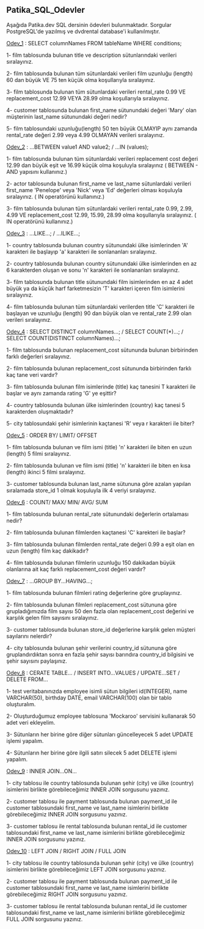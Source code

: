 ## Patika_SQL_Odevler

Aşağıda Patika.dev SQL dersinin ödevleri bulunmaktadır. Sorgular PostgreSQL'de yazılmış ve dvdrental database'i kullanılmıştır. 

[Odev_1](https://github.com/ErvaCelik/PatikaSQLOdevler/blob/main/Odevler/Odev1.sql) : SELECT columnNames FROM tableName WHERE conditions; 

1- film tablosunda bulunan title ve description sütunlarındaki verileri sıralayınız.

2- film tablosunda bulunan tüm sütunlardaki verileri film uzunluğu (length) 60 dan büyük VE 75 ten küçük olma koşullarıyla sıralayınız.

3- film tablosunda bulunan tüm sütunlardaki verileri rental_rate 0.99 VE replacement_cost 12.99 VEYA 28.99 olma koşullarıyla sıralayınız.

4- customer tablosunda bulunan first_name sütunundaki değeri 'Mary' olan müşterinin last_name sütunundaki değeri nedir?

5- film tablosundaki uzunluğu(length) 50 ten büyük OLMAYIP aynı zamanda rental_rate değeri 2.99 veya 4.99 OLMAYAN verileri sıralayınız.


[Odev_2](https://github.com/ErvaCelik/PatikaSQLOdevler/blob/main/Odevler/Odev2.sql) : ...BETWEEN value1 AND value2; / ...IN (values);

1- film tablosunda bulunan tüm sütunlardaki verileri replacement cost değeri 12.99 dan büyük eşit ve 16.99 küçük olma koşuluyla sıralayınız ( BETWEEN - AND yapısını kullanınız.)

2- actor tablosunda bulunan first_name ve last_name sütunlardaki verileri first_name 'Penelope' veya 'Nick' veya 'Ed' değerleri olması koşuluyla sıralayınız. ( IN operatörünü kullanınız.)

3- film tablosunda bulunan tüm sütunlardaki verileri rental_rate 0.99, 2.99, 4.99 VE replacement_cost 12.99, 15.99, 28.99 olma koşullarıyla sıralayınız. ( IN operatörünü kullanınız.)


[Odev_3](https://github.com/ErvaCelik/PatikaSQLOdevler/blob/main/Odevler/Odev3.sql) : ...LIKE...; / ...ILIKE...;

1- country tablosunda bulunan country sütunundaki ülke isimlerinden 'A' karakteri ile başlayıp 'a' karakteri ile sonlananları sıralayınız.

2- country tablosunda bulunan country sütunundaki ülke isimlerinden en az 6 karakterden oluşan ve sonu 'n' karakteri ile sonlananları sıralayınız.

3- film tablosunda bulunan title sütunundaki film isimlerinden en az 4 adet büyük ya da küçük harf farketmesizin 'T' karakteri içeren film isimlerini sıralayınız.

4- film tablosunda bulunan tüm sütunlardaki verilerden title 'C' karakteri ile başlayan ve uzunluğu (length) 90 dan büyük olan ve rental_rate 2.99 olan verileri sıralayınız.


[Odev_4](https://github.com/ErvaCelik/PatikaSQLOdevler/blob/main/Odevler/Odev4.sql) : SELECT DISTINCT columnNames...; / SELECT COUNT(*)...; / SELECT COUNT(DISTINCT columnNames)...;

1- film tablosunda bulunan replacement_cost sütununda bulunan birbirinden farklı değerleri sıralayınız.

2- film tablosunda bulunan replacement_cost sütununda birbirinden farklı kaç tane veri vardır?

3- film tablosunda bulunan film isimlerinde (title) kaç tanesini T karakteri ile başlar ve aynı zamanda rating 'G' ye eşittir?

4- country tablosunda bulunan ülke isimlerinden (country) kaç tanesi 5 karakterden oluşmaktadır?

5- city tablosundaki şehir isimlerinin kaçtanesi 'R' veya r karakteri ile biter?


[Odev_5](https://github.com/ErvaCelik/PatikaSQLOdevler/blob/main/Odevler/Odev5.sql) : ORDER BY/ LIMIT/ OFFSET

1- film tablosunda bulunan ve film ismi (title) 'n' karakteri ile biten en uzun (length) 5 filmi sıralayınız.

2- film tablosunda bulunan ve film ismi (title) 'n' karakteri ile biten en kısa (length) ikinci 5 filmi sıralayınız.

3- customer tablosunda bulunan last_name sütununa göre azalan yapılan sıralamada store_id 1 olmak koşuluyla ilk 4 veriyi sıralayınız.


[Odev_6](https://github.com/ErvaCelik/PatikaSQLOdevler/blob/main/Odevler/Odev6.sql) : COUNT/ MAX/ MIN/ AVG/ SUM

1- film tablosunda bulunan rental_rate sütunundaki değerlerin ortalaması nedir?

2- film tablosunda bulunan filmlerden kaçtanesi 'C' karekteri ile başlar?

3- film tablosunda bulunan filmlerden rental_rate değeri 0.99 a eşit olan en uzun (length) film kaç dakikadır?

4- film tablosunda bulunan filmlerin uzunluğu 150 dakikadan büyük olanlarına ait kaç farklı replacement_cost değeri vardır?


[Odev_7](https://github.com/ErvaCelik/PatikaSQLOdevler/blob/main/Odevler/Odev7.sql) : ...GROUP BY...HAVING...;

1- film tablosunda bulunan filmleri rating değerlerine göre gruplayınız.

2- film tablosunda bulunan filmleri replacement_cost sütununa göre grupladığımızda film sayısı 50 den fazla olan replacement_cost değerini ve karşılık gelen film sayısını sıralayınız.

3- customer tablosunda bulunan store_id değerlerine karşılık gelen müşteri sayılarını nelerdir?

4- city tablosunda bulunan şehir verilerini country_id sütununa göre gruplandırdıktan sonra en fazla şehir sayısı barındıra country_id bilgisini ve şehir sayısını paylaşınız.


[Odev_8](https://github.com/ErvaCelik/PatikaSQLOdevler/blob/main/Odevler/Odev8.sql) : CERATE TABLE... / INSERT INTO...VALUES / UPDATE...SET / DELETE FROM...

1- test veritabanınızda employee isimli sütun bilgileri id(INTEGER), name VARCHAR(50), birthday DATE, email VARCHAR(100) olan bir tablo oluşturalım.

2- Oluşturduğumuz employee tablosuna 'Mockaroo' servisini kullanarak 50 adet veri ekleyelim.

3- Sütunların her birine göre diğer sütunları güncelleyecek 5 adet UPDATE işlemi yapalım.

4- Sütunların her birine göre ilgili satırı silecek 5 adet DELETE işlemi yapalım.


[Odev_9](https://github.com/ErvaCelik/PatikaSQLOdevler/blob/main/Odevler/Odev9.sql) : INNER JOIN...ON...

1- city tablosu ile country tablosunda bulunan şehir (city) ve ülke (country) isimlerini birlikte görebileceğimiz INNER JOIN sorgusunu yazınız.

2- customer tablosu ile payment tablosunda bulunan payment_id ile customer tablosundaki first_name ve last_name isimlerini birlikte görebileceğimiz INNER JOIN sorgusunu yazınız.

3- customer tablosu ile rental tablosunda bulunan rental_id ile customer tablosundaki first_name ve last_name isimlerini birlikte görebileceğimiz INNER JOIN sorgusunu yazınız.


[Odev_10](https://github.com/ErvaCelik/PatikaSQLOdevler/blob/main/Odevler/Odev10.sql) : LEFT JOIN / RIGHT JOIN / FULL JOIN

1- city tablosu ile country tablosunda bulunan şehir (city) ve ülke (country) isimlerini birlikte görebileceğimiz LEFT JOIN sorgusunu yazınız.

2- customer tablosu ile payment tablosunda bulunan payment_id ile customer tablosundaki first_name ve last_name isimlerini birlikte görebileceğimiz RIGHT JOIN sorgusunu yazınız.

3- customer tablosu ile rental tablosunda bulunan rental_id ile customer tablosundaki first_name ve last_name isimlerini birlikte görebileceğimiz FULL JOIN sorgusunu yazınız.

